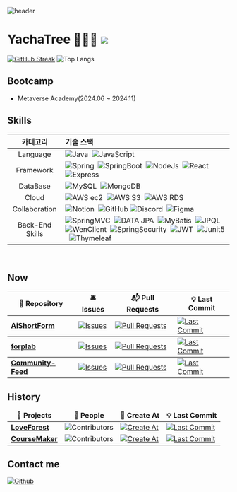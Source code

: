 ![header](https://capsule-render.vercel.app/api?type=waving&height=250&color=gradient&text=YachaTree's%20github&section=header&textBg=false&fontSize=60&fontAlign=70&fontAlignY=31&animation=fadeIn)
# YachaTree 🧑🏻‍💻 ![](https://visitor-badge.laobi.icu/badge?page_id=YachaTree.readme)

  [![GitHub Streak](https://streak-stats.demolab.com?user=YachaTree&theme=microsoft&locale=ko)](https://git.io/streak-stats)
![Top Langs](https://github-readme-stats-sigma-five.vercel.app/api/top-langs/?username=YachaTree&layout=compact&theme=graywhite)

## Bootcamp
- Metaverse Academy(2024.06 ~ 2024.11)


## Skills
<div align="center">
  
|카테고리|기술 스택|
|:---:|:---|
|Language|![Java](https://img.shields.io/badge/Java-007396?style=flat)&nbsp; ![JavaScript](https://img.shields.io/badge/JavaScript-F7DF1E?style=flat&logo=javascript&logoColor=white)|
|Framework|![Spring](https://img.shields.io/badge/Spring-6DB33F?style=flat&logo=spring&logoColor=white)&nbsp; ![SpringBoot](https://img.shields.io/badge/SpringBoot-6DB33F?style=flat&logo=springboot&logoColor=white)&nbsp; ![NodeJs](https://img.shields.io/badge/Node.js-339933?style=flat&logo=Node.js&logoColor=white)&nbsp; ![React](https://img.shields.io/badge/React.js-61DAFB?style=flat&logo=React&logoColor=black)&nbsp; ![Express](https://img.shields.io/badge/Express-000000?style=flat&logo=Express&logoColor=white)|
|DataBase|![MySQL](https://img.shields.io/badge/MySQL-4479A1?style=flat&logo=MySQL&logoColor=white)&nbsp; ![MongoDB](https://img.shields.io/badge/MongoDB-47A248?style=flat&logo=MongoDB&logoColor=white)|
|Cloud|![AWS ec2](https://img.shields.io/badge/EC2-FF9900?style=flat&logo=amazonec2&logoColor=white)&nbsp; ![AWS S3](https://img.shields.io/badge/S3-569A31?style=flat&logo=amazons3&logoColor=white)&nbsp; ![AWS RDS](https://img.shields.io/badge/RDS-527FFF?style=flat&logo=amazonrds&logoColor=white)|
|Collaboration|![Notion](https://img.shields.io/badge/notion-000000?style=flat&logo=Notion&logoColor=white)&nbsp; ![GitHub](https://img.shields.io/badge/Github-181717?style=flat&logo=github&logoColor=white) ![Discord](https://img.shields.io/badge/Discord-5865F2?style=flat&logo=discord&logoColor=white)&nbsp; ![Figma](https://img.shields.io/badge/Figma-F24E1E?style=flat&logo=figma&logoColor=white)|
|Back-End Skills|![SpringMVC](https://img.shields.io/badge/SpringMVC-6DB33F?style=flat)&nbsp; ![DATA JPA](https://img.shields.io/badge/DATA_JPA-AA344D?style=flat)&nbsp; ![MyBatis](https://img.shields.io/badge/MyBatis-000000?style=flat)&nbsp; ![JPQL](https://img.shields.io/badge/JPQL-46C3D0?style=flat)&nbsp; ![WenClient](https://img.shields.io/badge/WebClient-FECC00?style=flat)&nbsp; ![SpringSecurity](https://img.shields.io/badge/SpringSecurity-6DB33F?style=flat&logo=springsecurity&logoColor=white)&nbsp; ![JWT](https://img.shields.io/badge/JWT-000000?style=flat&logo=jsonwebtokens&logoColor=white)&nbsp; ![Junit5](https://img.shields.io/badge/Junit5-25A162?style=flat&logo=junit5&logoColor=white)&nbsp; ![Thymeleaf](https://img.shields.io/badge/Thymeleaf-005F0F?style=flat&logo=thymeleaf&logoColor=white)|

</div>

<br />

## Now

<table>
  <thead align="center">
    <tr style="border: none;">
      <th>🎁 Repository</th>
      <th>🛎 Issues</th>
      <th>📬 Pull Requests</th>
      <th>💡 Last Commit</th>
    </tr>
  </thead>
  <tbody>
    <tr>
      <td><a href="https://github.com/Elice-AI-Spark-Camp/AiShortForm-Back"><b>AiShortForm</b></a></td>
      <td><a href="https://github.com/Elice-AI-Spark-Camp/AiShortForm-Back/issues" target="_blank"><img alt="Issues" src="https://img.shields.io/github/issues/Elice-AI-Spark-Camp/AiShortForm-Back?style=flat&labelColor=343b41"></a></td>
      <td><a href="https://github.com/Elice-AI-Spark-Camp/AiShortForm-Back/pulls" target="_blank"><img alt="Pull Requests" src="https://img.shields.io/github/issues-pr/Elice-AI-Spark-Camp/AiShortForm-Back?style=flat&labelColor=343b41"></a></td>
      <td><a href="https://github.com/Elice-AI-Spark-Camp/AiShortForm-Back/commits" target="_blank"><img alt="Last Commit" src="https://img.shields.io/github/last-commit/Elice-AI-Spark-Camp/AiShortForm-Back?style=flat&labelColor=343b41"></a></td>
    </tr>
  </tbody>
  <tbody>
    <tr>
      <td><a href="https://github.com/YachaTree/forplab"><b>forplab</b></a></td>
      <td><a href="https://github.com/YachaTree/forplab/issues" target="_blank"><img alt="Issues" src="https://img.shields.io/github/issues/YachaTree/forplab?style=flat&labelColor=343b41"></a></td>
      <td><a href="https://github.com/YachaTree/forplab/pulls" target="_blank"><img alt="Pull Requests" src="https://img.shields.io/github/issues-pr/YachaTree/forplab?style=flat&labelColor=343b41"></a></td>
      <td><a href="https://github.com/YachaTree/forplab/commits" target="_blank"><img alt="Last Commit" src="https://img.shields.io/github/last-commit/YachaTree/forplab?style=flat&labelColor=343b41"></a></td>
    </tr>
  </tbody>
   <tbody>
    <tr>
      <td><a href="https://github.com/YachaTree/Community-Feed"><b>Community-Feed</b></a></td>
      <td><a href="https://github.com/YachaTree/Community-Feed/issues" target="_blank"><img alt="Issues" src="https://img.shields.io/github/issues/YachaTree/Community-Feed?style=flat&labelColor=343b41"></a></td>
      <td><a href="https://github.com/YachaTree/Community-Feed/pulls" target="_blank"><img alt="Pull Requests" src="https://img.shields.io/github/issues-pr/YachaTree/Community-Feed?style=flat&labelColor=343b41"></a></td>
      <td><a href="https://github.com/YachaTree/Community-Feed/commits" target="_blank"><img alt="Last Commit" src="https://img.shields.io/github/last-commit/YachaTree/Community-Feed?style=flat&labelColor=343b41"></a></td>
    </tr>
  </tbody>
</table>


## History

<table>
  <thead align=center>
    <tr border: none;>
      <td><b>🎁 Projects</b></td>
      <td><b>👥 People</b></td>
      <td><b>🚀 Create At</b></td>
      <td><b>💡 Last Commit</b></td>
    </tr>
  </thead>
  <tbody>
    <tr>
      <td><a href=https://github.com/MTVS-Last-Collaboration/Back-End target=_blank><b>LoveForest</b></a></td>
      <td><img alt="Contributors" src="https://img.shields.io/github/contributors/MTVS-Last-Collaboration/Back-End?style=flat&labelColor=343b41"></td>
      <td><a href="https://github.com/MTVS-Last-Collaboration/Back-End" target="_blank"><img alt="Create At" src="https://img.shields.io/github/created-at/MTVS-Last-Collaboration/Back-End?style=flat&labelColor=343b41"></a></td>
      <td><a href="https://github.com/MTVS-Last-Collaboration/Back-End/commits" target="_blank"><img alt="Last Commit" src="https://img.shields.io/github/last-commit/MTVS-Last-Collaboration/Back-End?style=flat&labelColor=343b41"></a></td>
    </tr>
    <tr>
      <td><a href=https://github.com/course-maker/Course-Maker-BE target=_blank><b>CourseMaker</b></a></td>
      <td><img alt="Contributors" src="https://img.shields.io/github/contributors/course-maker/Course-Maker-BE?style=flat&labelColor=343b41"></td>
      <td><a href="https://github.com/course-maker/Course-Maker-BE" target="_blank"><img alt="Create At" src="https://img.shields.io/github/created-at/course-maker/Course-Maker-BE?style=flat&labelColor=343b41"></a></td>
      <td><a href="https://github.com/course-maker/Course-Maker-BE/commits" target="_blank"><img alt="Last Commit" src="https://img.shields.io/github/last-commit/course-maker/Course-Maker-BE?style=flat&labelColor=343b41"></a></td>
    </tr>
  </tbody>
</table>

## Contact me

<p><a href="https://github.com/YachaTree" target="_blank"><img alt="Github" src="https://img.shields.io/badge/GitHub-%2312100E.svg?&style=for-the-badge&logo=Github&logoColor=white" /></a> <a href="https://www.linkedin.com/in/jae-hyup-kim-336b56324/?locale=ja_JP"><img alt="" src='https://img.shields.io/badge/LinkedIn-0A66C2.svg?&style=for-the-badge&logo=linkedin&logoColor=white' /></a>
